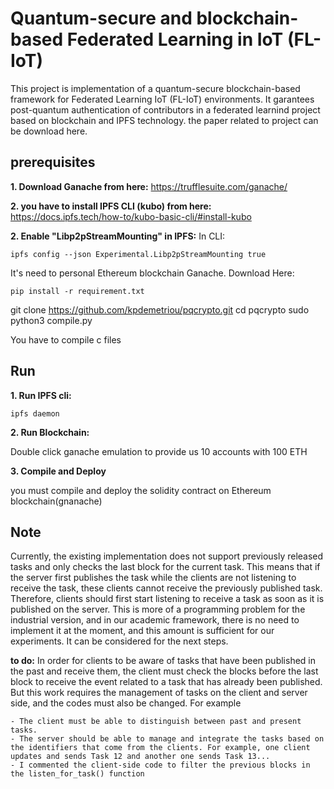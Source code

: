 
#  Quantum-secure and blockchain-based Federated Learning in IoT (FL-IoT)
This project is implementation of a quantum-secure blockchain-based framework for Federated Learning IoT (FL-IoT) environments.
It garantees post-quantum authentication of contributors in a federated learnind project based on blockchain and IPFS technology. the paper related to project can be download here.



## prerequisites

**1. Download  Ganache  from  here:** https://trufflesuite.com/ganache/


**2. you have to install IPFS CLI (kubo) from here:** https://docs.ipfs.tech/how-to/kubo-basic-cli/#install-kubo

**2. Enable "Libp2pStreamMounting" in IPFS:**
In CLI:
```
ipfs config --json Experimental.Libp2pStreamMounting true
```


It's need to personal Ethereum blockchain Ganache. Download Here:   


```
pip install -r requirement.txt
```

git clone https://github.com/kpdemetriou/pqcrypto.git
cd pqcrypto
sudo python3 compile.py

You have to compile c files

## Run

**1. Run IPFS cli:**

```
ipfs daemon
```

**2. Run Blockchain:** 

Double click ganache emulation to provide us 10 accounts with 100 ETH

**3. Compile and Deploy**

you must compile and deploy the solidity contract on Ethereum blockchain(gnanache) 


## Note
Currently, the existing implementation does not support previously released tasks and only checks the last block for the current task. This means that if the server first publishes the task while the clients are not listening to receive the task, these clients cannot receive the previously published task. Therefore, clients should first start listening to receive a task as soon as it is published on the server. This is more of a programming problem for the industrial version, and in our academic framework, there is no need to implement it at the moment, and this amount is sufficient for our experiments. It can be considered for the next steps.


**to do:**
In order for clients to be aware of tasks that have been published in the past and receive them, the client must check the blocks before the last block to receive the event related to a task that has already been published. But this work requires the management of tasks on the client and server side, and the codes must also be changed. For example

    - The client must be able to distinguish between past and present tasks.
    - The server should be able to manage and integrate the tasks based on the identifiers that come from the clients. For example, one client updates and sends Task 12 and another one sends Task 13...
    - I commented the client-side code to filter the previous blocks in the listen_for_task() function

